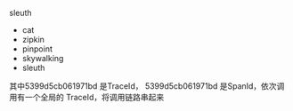 sleuth

- cat
- zipkin
- pinpoint
- skywalking
- sleuth


其中5399d5cb061971bd 是TraceId， 5399d5cb061971bd 是SpanId，依次调用有一个全局的
TraceId，将调用链路串起来